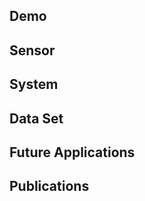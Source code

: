 Demo
-------

Sensor
------

System
------

Data Set
----------------

Future Applications
------------

Publications
------------